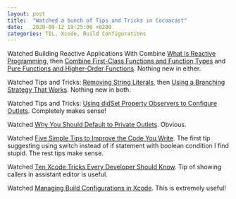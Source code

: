 ```yaml
---
layout: post
title:  "Watched a bunch of Tips and Tricks in Cocoacast"
date:   2020-09-12 19:25:00 +0200
categories: TIL, Xcode, Build Configurations
---
```

Watched Building Reactive Applications With Combine [What Is Reactive Programming](https://cocoacasts.com/building-reacting-applications-with-combine-what-is-reactive-programming), then [Combine First-Class Functions and Function Types](https://cocoacasts.com/building-reacting-applications-with-combine-first-class-functions-and-function-types) and [Pure Functions and Higher-Order Functions](https://cocoacasts.com/building-reacting-applications-with-combine-pure-functions-and-higher-order-functions). Nothing new in either.

Watched Tips and Tricks: [Removing String Literals](https://cocoacasts.com/tips-and-tricks-removing-string-literals), then [Using a Branching Strategy That Works](https://cocoacasts.com/tips-and-tricks-using-a-branching-strategy-that-works). Nothing new in both.

Watched Tips and Tricks: [Using didSet Property Observers to Configure Outlets](https://cocoacasts.com/tips-and-tricks-using-didset-property-observers-to-configure-outlets). Completely makes sense!

Watched [Why You Should Default to Private Outlets](https://cocoacasts.com/tips-and-tricks-why-you-should-default-to-private-outlets). Obvious.

Watched [Five Simple Tips to Improve the Code You Write](https://cocoacasts.com/tips-and-tricks-five-simple-tips-to-improve-the-code-you-write). The first tip suggesting using switch instead of if statement with boolean condition I find stupid. The rest tips make sense.

Watched [Ten Xcode Tricks Every Developer Should Know](https://cocoacasts.com/tips-and-tricks-ten-xcode-tricks-every-developer-should-know). Tip of showing callers in assistant editor is useful.

Watched [Managing Build Configurations in Xcode](https://cocoacasts.com/tips-and-tricks-managing-build-configurations-in-xocde). This is extremely useful! 
